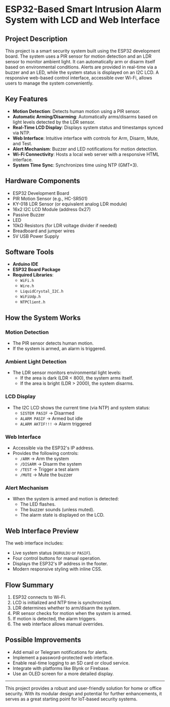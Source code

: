 # ESP32-Based Smart Intrusion Alarm System with LCD and Web Interface

## Project Description
This project is a smart security system built using the ESP32 development board. The system uses a PIR sensor for motion detection and an LDR sensor to monitor ambient light. It can automatically arm or disarm itself based on environmental conditions. Alerts are provided in real-time via a buzzer and an LED, while the system status is displayed on an I2C LCD. A responsive web-based control interface, accessible over Wi-Fi, allows users to manage the system conveniently.

## Key Features
- **Motion Detection**: Detects human motion using a PIR sensor.
- **Automatic Arming/Disarming**: Automatically arms/disarms based on light levels detected by the LDR sensor.
- **Real-Time LCD Display**: Displays system status and timestamps synced via NTP.
- **Web Interface**: Intuitive interface with controls for Arm, Disarm, Mute, and Test.
- **Alert Mechanism**: Buzzer and LED notifications for motion detection.
- **Wi-Fi Connectivity**: Hosts a local web server with a responsive HTML interface.
- **System Time Sync**: Synchronizes time using NTP (GMT+3).

## Hardware Components
- ESP32 Development Board
- PIR Motion Sensor (e.g., HC-SR501)
- KY-018 LDR Sensor (or equivalent analog LDR module)
- 16x2 I2C LCD Module (address 0x27)
- Passive Buzzer
- LED
- 10kΩ Resistors (for LDR voltage divider if needed)
- Breadboard and jumper wires
- 5V USB Power Supply

## Software Tools
- **Arduino IDE**
- **ESP32 Board Package**
- **Required Libraries**:
  - `WiFi.h`
  - `Wire.h`
  - `LiquidCrystal_I2C.h`
  - `WiFiUdp.h`
  - `NTPClient.h`

## How the System Works

### Motion Detection
- The PIR sensor detects human motion.
- If the system is armed, an alarm is triggered.

### Ambient Light Detection
- The LDR sensor monitors environmental light levels:
  - If the area is dark (LDR < 800), the system arms itself.
  - If the area is bright (LDR > 2000), the system disarms.

### LCD Display
- The I2C LCD shows the current time (via NTP) and system status:
  - `SISTEM PASIF` → Disarmed
  - `ALARM PASIF` → Armed but idle
  - `ALARM AKTIF!!!` → Alarm triggered

### Web Interface
- Accessible via the ESP32's IP address.
- Provides the following controls:
  - `/ARM` → Arm the system
  - `/DISARM` → Disarm the system
  - `/TEST` → Trigger a test alarm
  - `/MUTE` → Mute the buzzer

### Alert Mechanism
- When the system is armed and motion is detected:
  - The LED flashes.
  - The buzzer sounds (unless muted).
  - The alarm state is displayed on the LCD.

## Web Interface Preview
The web interface includes:
- Live system status (`KURULDU` or `PASIF`).
- Four control buttons for manual operation.
- Displays the ESP32's IP address in the footer.
- Modern responsive styling with inline CSS.

## Flow Summary
1. ESP32 connects to Wi-Fi.
2. LCD is initialized and NTP time is synchronized.
3. LDR determines whether to arm/disarm the system.
4. PIR sensor checks for motion when the system is armed.
5. If motion is detected, the alarm triggers.
6. The web interface allows manual overrides.

## Possible Improvements
- Add email or Telegram notifications for alerts.
- Implement a password-protected web interface.
- Enable real-time logging to an SD card or cloud service.
- Integrate with platforms like Blynk or Firebase.
- Use an OLED screen for a more detailed display.

---
This project provides a robust and user-friendly solution for home or office security. With its modular design and potential for further enhancements, it serves as a great starting point for IoT-based security systems.
